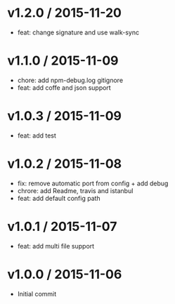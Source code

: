 
v1.2.0 / 2015-11-20
===================

  * feat: change signature and use walk-sync

v1.1.0 / 2015-11-09
===================

  * chore: add npm-debug.log gitignore
  * feat: add coffe and json support

v1.0.3 / 2015-11-09
===================

  * feat: add test

v1.0.2 / 2015-11-08
===================

  * fix: remove automatic port from config + add debug
  * chrore: add Readme, travis and istanbul
  * feat: add default config path

v1.0.1 / 2015-11-07
===================

  * feat: add multi file support

v1.0.0 / 2015-11-06
===================
  * Initial commit

